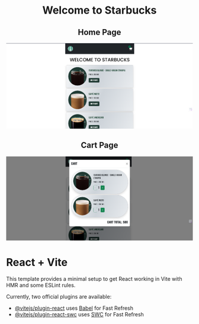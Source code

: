 <h1 align='center'>Welcome to Starbucks</h1>
<h2 align='center'>Home Page</h2>
<img src="https://github.com/TechNishant204/Starbucks-app/blob/master/public/Home.png" alt="home"/>
<br/>
<h2 align='center'>Cart Page</h2>
<img src="https://github.com/TechNishant204/Starbucks-app/blob/master/public/Cart.png" alt="home"/>

# React + Vite

This template provides a minimal setup to get React working in Vite with HMR and some ESLint rules.

Currently, two official plugins are available:

- [@vitejs/plugin-react](https://github.com/vitejs/vite-plugin-react/blob/main/packages/plugin-react/README.md) uses [Babel](https://babeljs.io/) for Fast Refresh
- [@vitejs/plugin-react-swc](https://github.com/vitejs/vite-plugin-react-swc) uses [SWC](https://swc.rs/) for Fast Refresh
